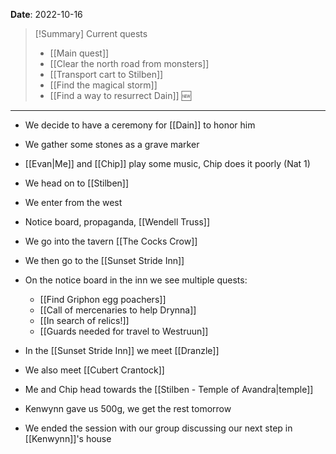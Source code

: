 **Date**: 2022-10-16

> [!Summary] Current quests
> - [[Main quest]]
> - [[Clear the north road from monsters]]
> - [[Transport cart to Stilben]]
> - [[Find the magical storm]]
> - [[Find a way to resurrect Dain]] 🆕

---
- We decide to have a ceremony for [[Dain]] to honor him
- We gather some stones as a grave marker
- [[Evan|Me]] and [[Chip]] play some music, Chip does it poorly (Nat 1)
- We head on to [[Stilben]]
- We enter from the west
- Notice board, propaganda, [[Wendell Truss]]
- We go into the tavern [[The Cocks Crow]]
- We then go to the [[Sunset Stride Inn]]
- On the notice board in the inn we see multiple quests:
	- [[Find Griphon egg poachers]]
	- [[Call of mercenaries to help Drynna]]
	- [[In search of relics!]]
	- [[Guards needed for travel to Westruun]]

- In the [[Sunset Stride Inn]] we meet [[Dranzle]]
- We also meet [[Cubert Crantock]]
- Me and Chip head towards the [[Stilben - Temple of Avandra|temple]]
- Kenwynn gave us 500g, we get the rest tomorrow
- We ended the session with our group discussing our next step in [[Kenwynn]]'s house